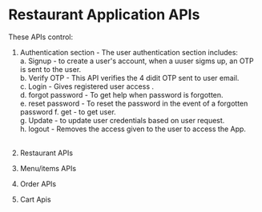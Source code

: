 # Restaurant Application APIs
These APIs control: <br>
1. Authentication section - The user authentication section includes: <br>
  a.  Signup - to create a user's account, when a uuser sigms up, an OTP is sent to the user.<br>
  b.  Verify OTP - This API verifies the 4 didit OTP sent to user email.<br>
  c.  Login - Gives registered user access .<br>
  d.  forgot password - To get help when password is forgotten.<br>
  e.  reset password - To reset the password in the event of a forgotten password
  f.   get - to get user.<br>
  g.   Update - to update user credentials based on user request.<br>
  h.  logout -  Removes  the access given to the user to access the App.<br><br>

2.  Restaurant APIs
3.  Menu/items APIs
4.  Order APIs
5.  Cart Apis

